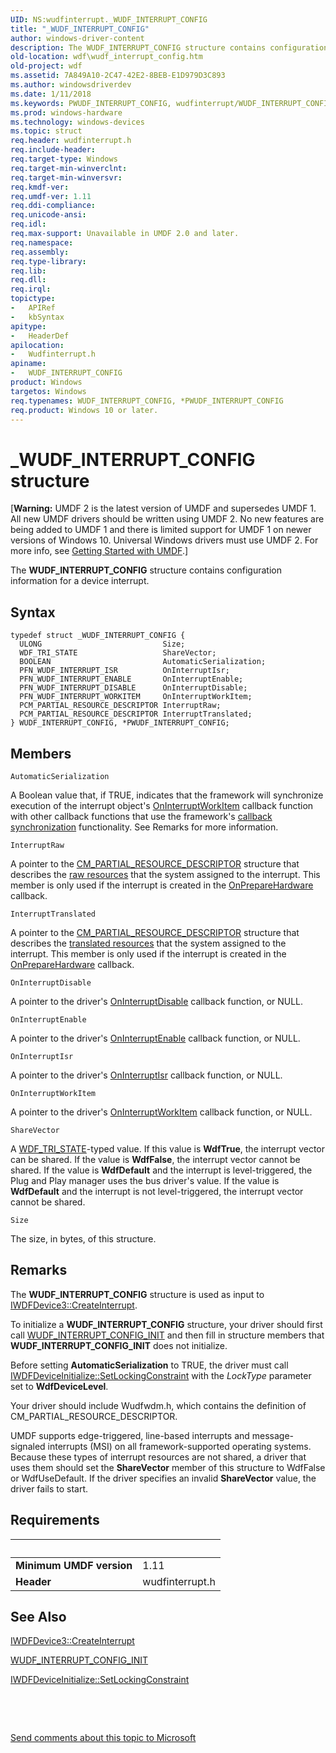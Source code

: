 ```yaml
---
UID: NS:wudfinterrupt._WUDF_INTERRUPT_CONFIG
title: "_WUDF_INTERRUPT_CONFIG"
author: windows-driver-content
description: The WUDF_INTERRUPT_CONFIG structure contains configuration information for a device interrupt.
old-location: wdf\wudf_interrupt_config.htm
old-project: wdf
ms.assetid: 7A849A10-2C47-42E2-8BEB-E1D979D3C893
ms.author: windowsdriverdev
ms.date: 1/11/2018
ms.keywords: PWUDF_INTERRUPT_CONFIG, wudfinterrupt/WUDF_INTERRUPT_CONFIG, umdf.wudf_interrupt_config, *PWUDF_INTERRUPT_CONFIG, _WUDF_INTERRUPT_CONFIG, WUDF_INTERRUPT_CONFIG structure, PWUDF_INTERRUPT_CONFIG structure pointer, WUDF_INTERRUPT_CONFIG, wdf.wudf_interrupt_config, wudfinterrupt/PWUDF_INTERRUPT_CONFIG
ms.prod: windows-hardware
ms.technology: windows-devices
ms.topic: struct
req.header: wudfinterrupt.h
req.include-header: 
req.target-type: Windows
req.target-min-winverclnt: 
req.target-min-winversvr: 
req.kmdf-ver: 
req.umdf-ver: 1.11
req.ddi-compliance: 
req.unicode-ansi: 
req.idl: 
req.max-support: Unavailable in UMDF 2.0 and later.
req.namespace: 
req.assembly: 
req.type-library: 
req.lib: 
req.dll: 
req.irql: 
topictype:
-	APIRef
-	kbSyntax
apitype:
-	HeaderDef
apilocation:
-	Wudfinterrupt.h
apiname:
-	WUDF_INTERRUPT_CONFIG
product: Windows
targetos: Windows
req.typenames: WUDF_INTERRUPT_CONFIG, *PWUDF_INTERRUPT_CONFIG
req.product: Windows 10 or later.
---
```


# _WUDF_INTERRUPT_CONFIG structure
<p class="CCE_Message">[<b>Warning:</b> UMDF 2 is the latest version of UMDF and supersedes UMDF 1.  All new UMDF drivers should be written using UMDF 2.  No new features are being added to UMDF 1 and there is limited support for UMDF 1 on newer versions of Windows 10.  Universal Windows drivers must use UMDF 2.  For more info, see <a href="https://docs.microsoft.com/en-us/windows-hardware/drivers/wdf/getting-started-with-umdf-version-2">Getting Started with UMDF</a>.]


   The <b>WUDF_INTERRUPT_CONFIG</b> structure contains configuration information for a device interrupt.

## Syntax
````
typedef struct _WUDF_INTERRUPT_CONFIG {
  ULONG                           Size;
  WDF_TRI_STATE                   ShareVector;
  BOOLEAN                         AutomaticSerialization;
  PFN_WUDF_INTERRUPT_ISR          OnInterruptIsr;
  PFN_WUDF_INTERRUPT_ENABLE       OnInterruptEnable;
  PFN_WUDF_INTERRUPT_DISABLE      OnInterruptDisable;
  PFN_WUDF_INTERRUPT_WORKITEM     OnInterruptWorkItem;
  PCM_PARTIAL_RESOURCE_DESCRIPTOR InterruptRaw;
  PCM_PARTIAL_RESOURCE_DESCRIPTOR InterruptTranslated;
} WUDF_INTERRUPT_CONFIG, *PWUDF_INTERRUPT_CONFIG;
````

## Members


`AutomaticSerialization`

A Boolean value that, if TRUE, indicates that the framework will synchronize execution of the interrupt object's <a href="..\wudfinterrupt\nc-wudfinterrupt-wudf_interrupt_workitem.md">OnInterruptWorkItem</a> callback function with other callback functions that use the framework's <a href="https://docs.microsoft.com/en-us/windows-hardware/drivers/wdf/specifying-a-callback-synchronization-mode">callback synchronization</a> functionality.  See  Remarks for more information.

`InterruptRaw`

A pointer to the <a href="..\wdm\ns-wdm-_cm_partial_resource_descriptor.md">CM_PARTIAL_RESOURCE_DESCRIPTOR</a> structure that describes the <a href="https://docs.microsoft.com/en-us/windows-hardware/drivers/wdf/raw-and-translated-resources">raw resources</a> that the system assigned to the interrupt. This member is only used if the interrupt is created in the <a href="https://msdn.microsoft.com/library/windows/hardware/hh439734">OnPrepareHardware</a> callback.

`InterruptTranslated`

A pointer to the <a href="..\wdm\ns-wdm-_cm_partial_resource_descriptor.md">CM_PARTIAL_RESOURCE_DESCRIPTOR</a> structure that describes the <a href="https://docs.microsoft.com/en-us/windows-hardware/drivers/wdf/raw-and-translated-resources">translated resources</a> that the system assigned to the interrupt. This member is only used if the interrupt is created in the <a href="https://msdn.microsoft.com/library/windows/hardware/hh439734">OnPrepareHardware</a> callback.

`OnInterruptDisable`

A pointer to the driver's <a href="..\wudfinterrupt\nc-wudfinterrupt-wudf_interrupt_disable.md">OnInterruptDisable</a> callback function, or NULL.

`OnInterruptEnable`

A pointer to the driver's <a href="..\wudfinterrupt\nc-wudfinterrupt-wudf_interrupt_enable.md">OnInterruptEnable</a> callback function, or NULL.

`OnInterruptIsr`

A pointer to the driver's <a href="..\wudfinterrupt\nc-wudfinterrupt-wudf_interrupt_isr.md">OnInterruptIsr</a> callback function, or NULL.

`OnInterruptWorkItem`

A pointer to the driver's <a href="..\wudfinterrupt\nc-wudfinterrupt-wudf_interrupt_workitem.md">OnInterruptWorkItem</a> callback function, or NULL.

`ShareVector`

A <a href="..\wudfddi_types\ne-wudfddi_types-_wdf_tri_state.md">WDF_TRI_STATE</a>-typed value. If this value is <b>WdfTrue</b>, the interrupt vector can be shared. If the value is <b>WdfFalse</b>, the interrupt vector cannot be shared. If the value is <b>WdfDefault</b> and the interrupt is level-triggered,  the Plug and Play manager uses the bus driver's value. If the value is <b>WdfDefault</b> and the interrupt is not level-triggered, the interrupt vector cannot be shared.

`Size`

The size, in bytes, of this structure.

## Remarks
The <b>WUDF_INTERRUPT_CONFIG</b> structure is used as input to <a href="https://msdn.microsoft.com/EE68BED8-5FDC-4590-8E95-B228F1DFD32D">IWDFDevice3::CreateInterrupt</a>.

To initialize a <b>WUDF_INTERRUPT_CONFIG</b> structure, your driver should first call <a href="..\wudfinterrupt\nf-wudfinterrupt-wudf_interrupt_config_init.md">WUDF_INTERRUPT_CONFIG_INIT</a> and then fill in structure members that <b>WUDF_INTERRUPT_CONFIG_INIT</b> does not initialize.

Before setting <b>AutomaticSerialization</b> to TRUE, the driver must call <a href="https://msdn.microsoft.com/library/windows/hardware/ff556991">IWDFDeviceInitialize::SetLockingConstraint</a> with the <i>LockType</i> parameter set to <b>WdfDeviceLevel</b>.

Your driver should include Wudfwdm.h, which contains the definition of CM_PARTIAL_RESOURCE_DESCRIPTOR.


UMDF supports edge-triggered, line-based interrupts and message-signaled interrupts (MSI) on all framework-supported operating systems. Because these types of interrupt resources are not shared, a driver that uses them should set the <b>ShareVector</b> member of this structure to WdfFalse or WdfUseDefault. If the driver specifies an invalid <b>ShareVector</b> value, the driver fails to start.

## Requirements
| &nbsp; | &nbsp; |
| ---- |:---- |
| **Minimum UMDF version** | 1.11 |
| **Header** | wudfinterrupt.h |

## See Also

<a href="https://msdn.microsoft.com/EE68BED8-5FDC-4590-8E95-B228F1DFD32D">IWDFDevice3::CreateInterrupt</a>

<a href="..\wudfinterrupt\nf-wudfinterrupt-wudf_interrupt_config_init.md">WUDF_INTERRUPT_CONFIG_INIT</a>

<a href="https://msdn.microsoft.com/library/windows/hardware/ff556991">IWDFDeviceInitialize::SetLockingConstraint</a>

 

 

<a href="mailto:wsddocfb@microsoft.com?subject=Documentation%20feedback [wdf\wdf]:%20WUDF_INTERRUPT_CONFIG structure%20 RELEASE:%20(1/11/2018)&amp;body=%0A%0APRIVACY STATEMENT%0A%0AWe use your feedback to improve the documentation. We don't use your email address for any other purpose, and we'll remove your email address from our system after the issue that you're reporting is fixed. While we're working to fix this issue, we might send you an email message to ask for more info. Later, we might also send you an email message to let you know that we've addressed your feedback.%0A%0AFor more info about Microsoft's privacy policy, see http://privacy.microsoft.com/en-us/default.aspx." title="Send comments about this topic to Microsoft">Send comments about this topic to Microsoft</a>